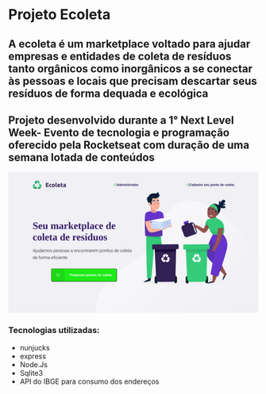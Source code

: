 # Projeto Ecoleta
## A ecoleta é um marketplace voltado para ajudar empresas e entidades de coleta de resíduos tanto orgânicos como inorgânicos a se conectar às pessoas e locais que precisam descartar seus resíduos de forma dequada e ecológica
## Projeto desenvolvido durante a 1° Next Level Week- Evento de tecnologia e programação oferecido pela Rocketseat com duração de uma semana lotada de conteúdos
![alt Home](public/Assets/ECOLETA_HOME.png)
### Tecnologias utilizadas:
* nunjucks
* express
* Node.Js
* Sqlite3
* API do IBGE para consumo dos endereços



